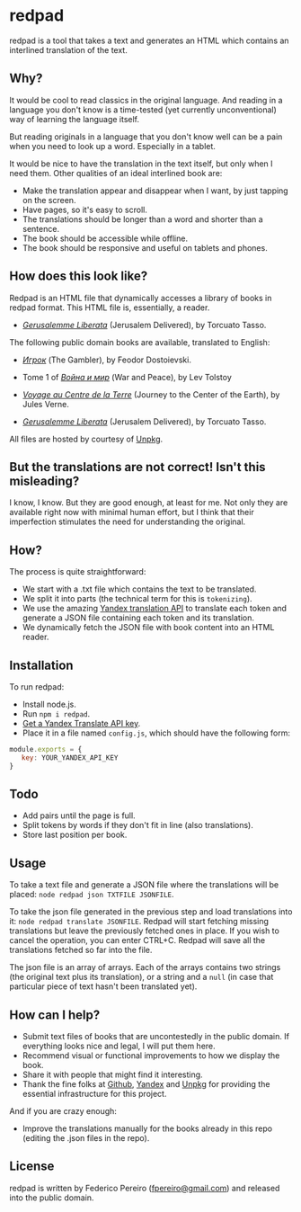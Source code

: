 # redpad

redpad is a tool that takes a text and generates an HTML which contains an interlined translation of the text.

## Why?

It would be cool to read classics in the original language. And reading in a language you don't know is a time-tested (yet currently unconventional) way of learning the language itself.

But reading originals in a language that you don't know well can be a pain when you need to look up a word. Especially in a tablet.

It would be nice to have the translation in the text itself, but only when I need them. Other qualities of an ideal interlined book are:

- Make the translation appear and disappear when I want, by just tapping on the screen.
- Have pages, so it's easy to scroll.
- The translations should be longer than a word and shorter than a sentence.
- The book should be accessible while offline.
- The book should be responsive and useful on tablets and phones.

## How does this look like?

Redpad is an HTML file that dynamically accesses a library of books in redpad format. This HTML file is, essentially, a reader.

- *[Gerusalemme Liberata](https://unpkg.com/redpad@2.0.0/redpad.html)* (Jerusalem Delivered), by Torcuato Tasso.

The following public domain books are available, translated to English:

- *[Игрок](https://unpkg.com/redpad@2.0.0/ru/igrok-en.html)* (The Gambler), by Feodor Dostoievski.

- Tome 1 of *[Война и мир](https://unpkg.com/redpad@2.0.0/ru/voina-1-en.html)* (War and Peace), by Lev Tolstoy

- *[Voyage au Centre de la Terre](https://unpkg.com/redpad@2.0.0/fr/voyage-en.html)* (Journey to the Center of the Earth), by Jules Verne.

- *[Gerusalemme Liberata](https://unpkg.com/redpad@2.0.0/it/gerusalemme-en.html)* (Jerusalem Delivered), by Torcuato Tasso.

All files are hosted by courtesy of [Unpkg](https://unpkg.com).

## But the translations are not correct! Isn't this misleading?

I know, I know. But they are good enough, at least for me. Not only they are available right now with minimal human effort, but I think that their imperfection stimulates the need for understanding the original.

## How?

The process is quite straightforward:

- We start with a .txt file which contains the text to be translated.
- We split it into parts (the technical term for this is `tokenizing`).
- We use the amazing [Yandex translation API](https://tech.yandex.com) to translate each token and generate a JSON file containing each token and its translation.
- We dynamically fetch the JSON file with book content into an HTML reader.

## Installation

To run redpad:

- Install node.js.
- Run `npm i redpad`.
- [Get a Yandex Translate API key](https://tech.yandex.com/keys/get/?service=trnsl).
- Place it in a file named `config.js`, which should have the following form:

```javascript
module.exports = {
   key: YOUR_YANDEX_API_KEY
}
```

## Todo

- Add pairs until the page is full.
- Split tokens by words if they don't fit in line (also translations).
- Store last position per book.

## Usage

To take a text file and generate a JSON file where the translations will be placed: `node redpad json TXTFILE JSONFILE`.

To take the json file generated in the previous step and load translations into it: `node redpad translate JSONFILE`. Redpad will start fetching missing translations but leave the previously fetched ones in place. If you wish to cancel the operation, you can enter CTRL+C. Redpad will save all the translations fetched so far into the file.

The json file is an array of arrays. Each of the arrays contains two strings (the original text plus its translation), or a string and a `null` (in case that particular piece of text hasn't been translated yet).

## How can I help?

- Submit text files of books that are uncontestedly in the public domain. If everything looks nice and legal, I will put them here.
- Recommend visual or functional improvements to how we display the book.
- Share it with people that might find it interesting.
- Thank the fine folks at [Github](https://github.com), [Yandex](https://tech.yandex.com/) and [Unpkg](https://unpkg.com) for providing the essential infrastructure for this project.

And if you are crazy enough:

- Improve the translations manually for the books already in this repo (editing the .json files in the repo).

## License

redpad is written by Federico Pereiro (fpereiro@gmail.com) and released into the public domain.
